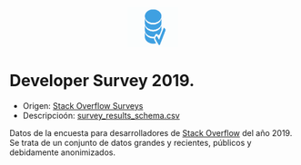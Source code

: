 <div align = "center">
    <img src = "../imagenes/logo_datasets.png" width = "90" height = "70" />
</div>

# Developer Survey 2019.

* Origen: [Stack Overflow Surveys](https://insights.stackoverflow.com/survey)
* Descripcioón: [survey_results_schema.csv](survey_results_schema.csv)

Datos de la encuesta para desarrolladores de [Stack Overflow](https://stackoverflow.com/) del año 2019. Se trata de un conjunto de datos grandes y recientes, públicos y debidamente anonimizados.